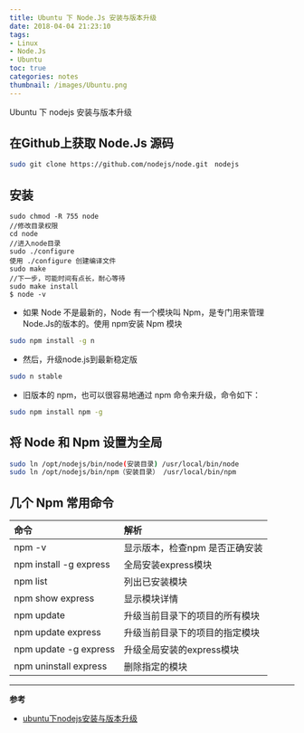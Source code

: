 ```yaml
---
title: Ubuntu 下 Node.Js 安装与版本升级
date: 2018-04-04 21:23:10
tags:
- Linux
- Node.Js
- Ubuntu
toc: true
categories: notes
thumbnail: /images/Ubuntu.png
---
```

Ubuntu 下 nodejs 安装与版本升级
<!--more-->
## 在Github上获取 Node.Js 源码
```sh
sudo git clone https://github.com/nodejs/node.git　nodejs
```
## 安装
```
sudo chmod -R 755 node
//修改目录权限
cd node
//进入node目录
sudo ./configure
使用 ./configure 创建编译文件
sudo make
//下一步，可能时间有点长，耐心等待
sudo make install
$ node -v
```
- 如果 Node 不是最新的，Node 有一个模块叫 Npm，是专门用来管理 Node.Js的版本的。使用 npm安装 Npm 模块
```sh
sudo npm install -g n
```
- 然后，升级node.js到最新稳定版
```sh
sudo n stable
```
- 旧版本的 npm，也可以很容易地通过 npm 命令来升级，命令如下：
```sh
sudo npm install npm -g
```

## 将 Node 和 Npm 设置为全局
```sh
sudo ln /opt/nodejs/bin/node(安装目录) /usr/local/bin/node
sudo ln /opt/nodejs/bin/npm（安装目录） /usr/local/bin/npm
```

## 几个 Npm 常用命令
|命令|解析|
|:---|:---|
|npm -v|显示版本，检查npm 是否正确安装|
|npm install -g express|全局安装express模块|
|npm list|列出已安装模块|
|npm show express|显示模块详情|
|npm update|升级当前目录下的项目的所有模块|
|npm update express|升级当前目录下的项目的指定模块|
|npm update -g express|升级全局安装的express模块|
|npm uninstall express|删除指定的模块|

---
**参考**
- [
ubuntu下nodejs安装与版本升级](https://blog.csdn.net/lss_csdn/article/details/52165652)
